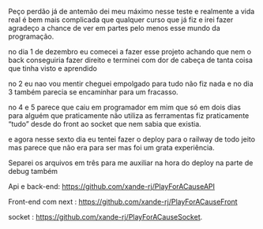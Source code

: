 Peço perdão já de antemão dei meu máximo nesse teste e realmente a vida real é bem mais complicada que qualquer curso que já fiz e irei fazer agradeço a chance de ver em partes pelo menos esse mundo da programação.

no dia 1 de dezembro eu comecei a fazer esse projeto achando que nem o back conseguiria fazer direito e terminei com dor de cabeça de tanta coisa que tinha visto e aprendido 

no 2 eu nao vou mentir cheguei empolgado para tudo não fiz nada e no dia 3 também parecia se encaminhar para um fracasso.

no 4 e 5 parece que caiu em programador em mim que só em dois dias para alguém que praticamente não utiliza as ferramentas fiz praticamente “tudo” desde do front ao socket que nem sabia que existia. 

e agora nesse sexto dia eu tentei fazer o deploy para o railway de todo jeito mas parece que não era para ser mas foi um grata experiência.

Separei os arquivos em três para me auxiliar na hora do deploy na parte de debug também

Api e back-end: https://github.com/xande-rj/PlayForACauseAPI

Front-end com next : https://github.com/xande-rj/PlayForACauseFront

socket : https://github.com/xande-rj/PlayForACauseSocket.

